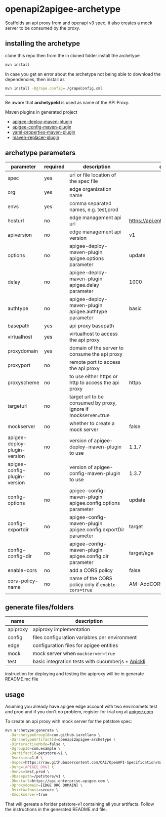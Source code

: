 # openapi2apigee-archetype

Scaffolds an api proxy from and openapi v3 spec, it also creates a mock server to be consumed by the proxy.

## installing the archetype
clone this repo then from the in cloned folder install the archetype
```bash
mvn install
```
In case you get an error about the archetype not being able to download the dependencies, then install as
```bash
mvn install -Dgrape.config=./grapeConfig.xml
```
----
Be aware that **archetypeId** is used as name of the API Proxy.

Maven plugins in generated project
* [apigee-deploy-maven-plugin](https://github.com/apigee/apigee-deploy-maven-plugin)
* [apigee-config-maven-plugin](https://github.com/apigee/apigee-config-maven-plugin)
* [yaml-properties-maven-plugin](https://github.com/ozimov/yaml-properties-maven-plugin)
* [maven-replacer-plugin](https://github.com/iarellano/maven-replacer-plugin)


## archetype parameters
|   parameter | required | description | default |
| ----------- | -------- | ----------- | ------- |
| spec | yes | url or file location of the spec file |
| org  | yes | edge organization name  |
| envs | yes | comma separated names, e.g. test,prod  |
| hosturl | no | edge management api url  | https://api.enterprise.apigee.com |
| apiversion | no | edge management api version | v1 |
| options | no | apigee-deploy-maven-plugin apigee.options parameter | update |
| delay | no | apigee-deploy-maven-plugin apigee.delay parameter | 1000 |
| authtype | no | apigee-deploy-maven-plugin apigee.authtype parameter | basic |
| basepath | yes | api proxy basepath |  |
| virtualhost | yes | virtualhost to access the api proxy |  |
| proxydomain | yes | domain of the server to consume the api proxy |  |
| proxyport | no | remote port to access the api proxy |  |
| proxyscheme | no | to use either https or http to access the api proxy | https |
| targeturl | no | target url to be consumed by proxy, ignore if mockserver=true |  |
| mockserver | no | whether to create a mock server | false |
| apigee-deploy-plugin-version | no | version of apigee-deploy-maven-plugin to use | 1.1.7 |
| apigee-config-plugin-version | no | version of apigee-config-maven-plugin to use | 1.3.7 |
| config-options | no | apigee-config-maven-plugin apigee.config.options parameter | update |
| config-exportdir | no | apigee-config-maven-plugin apigee.config.exportDir parameter | target |
| config-config-dir | no | apigee-config-maven-plugin apigee.config.dir parameter | target/ege |
| enable-cors | no | add a CORS policy | false |
| cors-policy-name | no | name of the CORS policy only if <code>enable-cors=true</code> | AM-AddCORS |


## generate files/folders

|   name | description | 
|  ----- | ----------- |
| apiproxy | apiproxy implementation |
| config   | files configuration variables per environment |
| edge     | configuration files for apigee entities |
| mock     | mock server when <code>mockserver=true</code> |
| test     | basic integration tests with cucumberjs + [Apickli](https://github.com/apickli/apickli) |

instruction for deploying and testing the apiproxy will be in generate README.mc file

## usage
Asuming you already have apigee edge account with two environmets test and prod and if you don't no problem, register for trial org at [apigee.com](https://apigee.com.) 


To create an api proxy with mock server for the petstore spec:
```bash
mvn archetype:generate \
  -DarchetypeGroupId=com.github.iarellano \
  -DarchetypeArtifactId=openapi2apigee-archetype \
  -DinteractiveMode=false \
  -DgroupId=com.example \
  -DartifactId=petstore-v1 \
  -Dversion=1.0 \
  -Dspec=https://raw.githubusercontent.com/OAI/OpenAPI-Specification/master/examples/v3.0/petstore.yaml \
  -Dorg=[APIGEE_ORG] \
  -Denvs=test,prod \
  -Dbasepath=/petstore/v1 \
  -Dhosturl=https://api.enterprise.apigee.com \
  -Dproxydomain=[EDGE ORG DOMAIN] \
  -Dvirtualhost=secure \
  -Dmockserver=true
```

That will gereate a forlder petstore-v1 containing all your artifacts. Follow the instructions in the generated README.md file.
